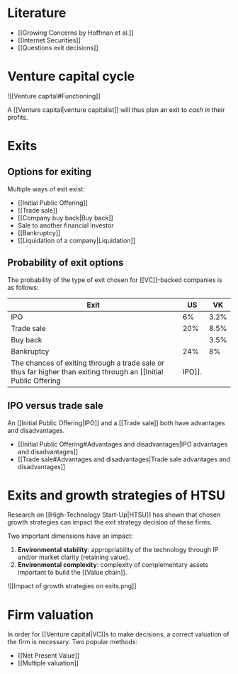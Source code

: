 # Literature
- [[Growing Concerns by Hoffman et al.]]
- [[Internet Securities]]
- [[Questions exit decisions]]
# Venture capital cycle
![[Venture capital#Functioning]]

A [[Venture capital|venture capitalist]] will thus plan an exit to *cash in* their profits.
# Exits
## Options for exiting
Multiple ways of exit exist:
- [[Initial Public Offering]]
- [[Trade sale]]
- [[Company buy back|Buy back]]
- Sale to another financial investor
- [[Bankruptcy]]
- [[Liquidation of a company|Liquidation]]
## Probability of exit options
The probability of the type of exit chosen for [[VC]]-backed companies is as follows:

| Exit | US | VK |
| ---- | ---- | ---- |
| IPO | 6% | 3.2% |
| Trade sale | 20% | 8.5% |
| Buy back |  | 3.5% |
| Bankruptcy | 24% | 8% |
The chances of exiting through a trade sale or thus far higher than exiting through an [[Initial Public Offering|IPO]].
## IPO versus trade sale
An [[Initial Public Offering|IPO]] and a [[Trade sale]] both have advantages and disadvantages.
- [[Initial Public Offering#Advantages and disadvantages|IPO advantages and disadvantages]]
- [[Trade sale#Advantages and disadvantages|Trade sale advantages and disadvantages]]
# Exits and growth strategies of HTSU
Research on [[High-Technology Start-Up|HTSU]] has shown that chosen growth strategies can impact the exit strategy decision of these firms.

Two important dimensions have an impact:
1. **Environmental stability**: appropriability of the technology through IP and/or market clarity (retaining value).
2. **Environmental complexity**: complexity of complementary assets important to build the [[Value chain]].

![[Impact of growth strategies on exits.png]]
# Firm valuation
In order for [[Venture capital|VC]]s to make decisions, a correct valuation of the firm is necessary. Two popular methods:
- [[Net Present Value]]
- [[Multiple valuation]]